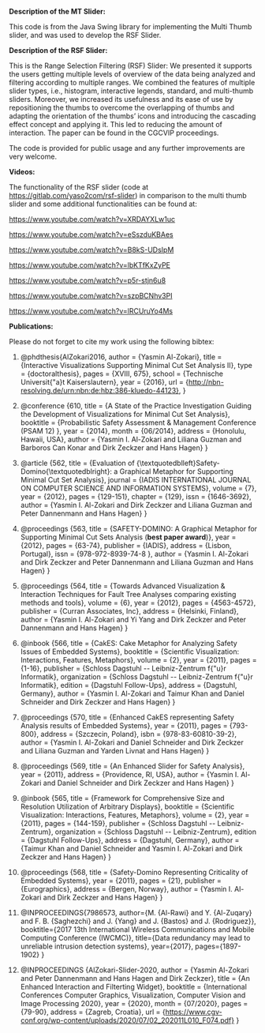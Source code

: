 **Description of the MT Slider:**

This code is from the Java Swing library for implementing the Multi Thumb slider, and was used to develop the RSF Slider.


**Description of the RSF Slider:**

This is the Range Selection Filtering (RSF) Slider:
We presented it supports the users getting multiple levels of overview of the data being analyzed and filtering according to multiple ranges.
We combined the features of multiple slider types, i.e., histogram, interactive legends, standard, and multi-thumb sliders.
Moreover, we increased its usefulness and its ease of use by repositioning the thumbs to overcome the overlapping of thumbs and adapting 
the orientation of the thumbs’ icons and introducing the cascading effect concept and applying it. This led to reducing the amount of interaction.
The paper can be found in the CGCVIP proceedings.


The code is provided for public usage and any further improvements are very welcome.

**Videos:**

The functionality of the RSF slider (code at https://gitlab.com/yaso2com/rsf-slider) in comparison to the multi thumb slider and some additional functionalities can be found at: 

https://www.youtube.com/watch?v=XRDAYXLw1uc

https://www.youtube.com/watch?v=eSszduKBAes

https://www.youtube.com/watch?v=B8kS-UDsIpM

https://www.youtube.com/watch?v=lbKTfKxZyPE

https://www.youtube.com/watch?v=p5r-stjn6u8

https://www.youtube.com/watch?v=szpBCNhv3PI

https://www.youtube.com/watch?v=lRCUruYo4Ms


**Publications:**

Please do not forget to cite my work using the following bibtex:


1. @phdthesis{AlZokari2016,
  author      = {Yasmin Al-Zokari},
  title       = {Interactive Visualizations Supporting Minimal Cut Set Analysis II},
  type        = {doctoralthesis},
  pages       = {XVIII, 675},
  school      = {Technische Universit{\"a}t Kaiserslautern},
  year        = {2016},
  url  = {http://nbn-resolving.de/urn:nbn:de:hbz:386-kluedo-44123},
}


2.  @conference {610,
	title = {A State of the Practice Investigation Guiding the Development of Visualizations for Minimal Cut Set Analysis},
	booktitle = {Probabilistic Safety Assessment \& Management Conference (PSAM 12) },
	year = {2014},
	month = {06/2014},
	address = {Honolulu, Hawaii, USA},
	author = {Yasmin I. Al-Zokari and Liliana Guzman and Barboros Can Konar and Dirk Zeckzer and Hans Hagen}
}


3.  @article {562,
	title = {Evaluation of {\textquotedblleft}Safety-Domino{\textquotedblright}: a Graphical Metaphor for Supporting Minimal Cut Set Analysis},
	journal = {IADIS INTERNATIONAL JOURNAL ON COMPUTER SCIENCE AND INFORMATION SYSTEMS},
	volume = {7},
	year = {2012},
	pages = {129-151},
	chapter = {129},
	issn = {1646-3692},
	author = {Yasmin I. Al-Zokari and Dirk Zeckzer and Liliana Guzman and Peter Dannenmann and Hans Hagen}
}


4.  @proceedings {563,
	title = {SAFETY-DOMINO: A Graphical Metaphor for Supporting Minimal Cut Sets Analysis (**best paper award**)},
	year = {2012},
	pages = {63-74},
	publisher = {IADIS},
	address = {Lisbon, Portugal},
	issn = {978-972-8939-74-8 },
	author = {Yasmin I. Al-Zokari and Dirk Zeckzer and Peter Dannenmann and Liliana Guzman and Hans Hagen}
}


5.  @proceedings {564,
	title = {Towards Advanced Visualization \& Interaction Techniques for Fault Tree Analyses comparing existing methods and tools},
	volume = {6},
	year = {2012},
	pages = {4563-4572},
	publisher = {Curran Associates, Inc},
	address = {Helsinki, Finland},
	author = {Yasmin I. Al-Zokari and Yi Yang and Dirk Zeckzer and Peter Dannenmann and Hans Hagen}
}


6.  @inbook {566,
	title = {CakES: Cake Metaphor for Analyzing Safety Issues of Embedded Systems},
	booktitle = {Scientific Visualization: Interactions, Features, Metaphors},
	volume = {2},
	year = {2011},
	pages = {1-16},
	publisher = {Schloss Dagstuhl -- Leibniz-Zentrum f{\"u}r Informatik},
	organization = {Schloss Dagstuhl -- Leibniz-Zentrum f{\"u}r Informatik},
	edition = {Dagstuhl Follow-Ups},
	address = {Dagstuhl, Germany},
	author = {Yasmin I. Al-Zokari and Taimur Khan and Daniel Schneider and Dirk Zeckzer and Hans Hagen}
}


7.  @proceedings {570,
	title = {Enhanced CakES representing Safety Analysis results of Embedded Systems},
	year = {2011},
	pages = {793-800},
	address = {Szczecin, Poland},
	isbn = {978-83-60810-39-2},
	author = {Yasmin I. Al-Zokari and Daniel Schneider and Dirk Zeckzer and Liliana Guzman and Yarden Livnat and Hans Hagen}
}


8.  @proceedings {569,
	title = {An Enhanced Slider for Safety Analysis},
	year = {2011},
	address = {Providence, RI, USA},
	author = {Yasmin I. Al-Zokari and Daniel Schneider and Dirk Zeckzer and Hans Hagen}
}


9.  @inbook {565,
	title = {Framework for Comprehensive Size and Resolution Utilization of Arbitrary Displays},
	booktitle = {Scientific Visualization: Interactions, Features, Metaphors},
	volume = {2},
	year = {2011},
	pages = {144-159},
	publisher = {Schloss Dagstuhl -- Leibniz-Zentrum},
	organization = {Schloss Dagstuhl -- Leibniz-Zentrum},
	edition = {Dagstuhl Follow-Ups},
	address = {Dagstuhl, Germany},
	author = {Taimur Khan and Daniel Schneider and Yasmin I. Al-Zokari and Dirk Zeckzer and Hans Hagen}
}


10. @proceedings {568,
	title = {Safety-Domino Representing Criticality of Embedded Systems},
	year = {2011},
	pages = {21},
	publisher = {Eurographics},
	address = {Bergen, Norway},
	author = {Yasmin I. Al-Zokari and Dirk Zeckzer and Hans Hagen}
}


11. @INPROCEEDINGS{7986573,
  author={M. {Al-Rawi} and Y. {Al-Zuqary} and F. B. {Saghezchi} and J. {Yang} and J. {Bastos} and J. {Rodriguez}},
  booktitle={2017 13th International Wireless Communications and Mobile Computing Conference (IWCMC)}, 
  title={Data redundancy may lead to unreliable intrusion detection systems}, 
  year={2017},
  pages={1897-1902}
  }

12. @INPROCEEDINGS {AlZokari-Slider-2020,
        author = {Yasmin Al-Zokari and Peter Dannenmann and Hans Hagen and Dirk Zeckzer},
        title = {An Enhanced Interaction and Filterting Widget},
        booktitle = {International Conferences Computer Graphics, Visualization, Computer Vision and Image Processing 2020},
        year = {2020},
        month = {07/2020},
        pages = {79-90},
        address = {Zagreb, Croatia},
        url = {https://www.cgv-conf.org/wp-content/uploads/2020/07/02_202011L010_F074.pdf}
}
